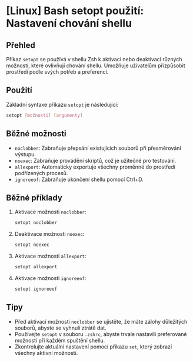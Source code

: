 # [Linux] Bash setopt použití: Nastavení chování shellu

## Přehled
Příkaz `setopt` se používá v shellu Zsh k aktivaci nebo deaktivaci různých možností, které ovlivňují chování shellu. Umožňuje uživatelům přizpůsobit prostředí podle svých potřeb a preferencí.

## Použití
Základní syntaxe příkazu `setopt` je následující:

```bash
setopt [možnosti] [argumenty]
```

## Běžné možnosti
- `noclobber`: Zabraňuje přepsání existujících souborů při přesměrování výstupu.
- `noexec`: Zabraňuje provádění skriptů, což je užitečné pro testování.
- `allexport`: Automaticky exportuje všechny proměnné do prostředí podřízených procesů.
- `ignoreeof`: Zabraňuje ukončení shellu pomocí Ctrl+D.

## Běžné příklady
1. Aktivace možnosti `noclobber`:
   ```bash
   setopt noclobber
   ```

2. Deaktivace možnosti `noexec`:
   ```bash
   setopt noexec
   ```

3. Aktivace možnosti `allexport`:
   ```bash
   setopt allexport
   ```

4. Aktivace možnosti `ignoreeof`:
   ```bash
   setopt ignoreeof
   ```

## Tipy
- Před aktivací možnosti `noclobber` se ujistěte, že máte zálohy důležitých souborů, abyste se vyhnuli ztrátě dat.
- Používejte `setopt` v souboru `.zshrc`, abyste trvale nastavili preferované možnosti při každém spuštění shellu.
- Zkontrolujte aktuální nastavení pomocí příkazu `set`, který zobrazí všechny aktivní možnosti.